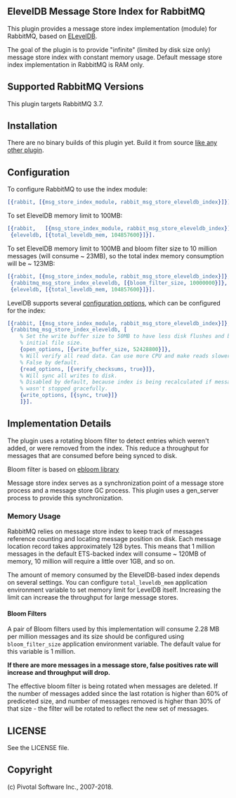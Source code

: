 ## ElevelDB Message Store Index for RabbitMQ

This plugin provides a message store index implementation (module) for RabbitMQ, based on
[ELevelDB](https://github.com/basho/eleveldb).

The goal of the plugin is to provide "infinite" (limited by disk size only)
message store index with constant memory usage.
Default message store index implementation in RabbitMQ is RAM only.


## Supported RabbitMQ Versions

This plugin targets RabbitMQ 3.7.


## Installation

There are no binary builds of this plugin yet. Build it from source
[like any other plugin](http://www.rabbitmq.com/plugin-development.html).


## Configuration

To configure RabbitMQ to use the index module:

``` erlang
[{rabbit, [{msg_store_index_module, rabbit_msg_store_eleveldb_index}]}].
```

To set ElevelDB memory limit to 100MB:

``` erlang
[{rabbit,   [{msg_store_index_module, rabbit_msg_store_eleveldb_index}]},
 {eleveldb, [{total_leveldb_mem, 104857600}]}].
```

To set ElevelDB memory limit to 100MB and
bloom filter size to 10 million messages (will consume ~ 23MB),
so the total index memory consumption will be ~ 123MB:

``` erlang
[{rabbit, [{msg_store_index_module, rabbit_msg_store_eleveldb_index}]},
 {rabbitmq_msg_store_index_eleveldb, [{bloom_filter_size, 10000000}]},
 {eleveldb, [{total_leveldb_mem, 104857600}]}].
```


LevelDB supports several [configuration options](https://github.com/google/leveldb/blob/master/include/leveldb/options.h),
which can be configured for the index:

``` erlang
[{rabbit, [{msg_store_index_module, rabbit_msg_store_eleveldb_index}]},
 {rabbitmq_msg_store_index_eleveldb, [
    % Set the write buffer size to 50MB to have less disk flushes and bigger
    % initial file size.
    {open_options, [{write_buffer_size, 52428800}]},
    % Will verify all read data. Can use more CPU and make reads slower.
    % False by default.
    {read_options, [{verify_checksums, true}]},
    % Will sync all writes to disk.
    % Disabled by default, because index is being recalculated if message store
    % wasn't stopped gracefully.
    {write_options, [{sync, true}]}
    ]}].
```


## Implementation Details

The plugin uses a rotating bloom filter to detect entries which weren't added,
or were removed from the index. This reduce a throughput for messages that are
consumed before being synced to disk.

Bloom filter is based on [ebloom library](https://github.com/basho/ebloom)

Message store index serves as a synchronization point of a message store process
and a message store GC process. This plugin uses a gen_server process to provide
this synchronization.

### Memory Usage

RabbitMQ relies on message store index to keep track of messages reference counting
and locating message position on disk. Each message location record takes approximately
128 bytes.
This means that 1 million messages in the default ETS-backed index will consume ~ 120MB of memory,
10 million will require a little over 1GB, and so on.

The amount of memory consumed by the ElevelDB-based index depends on
several settings.  You can configure `total_leveldb_mem` application
environment variable to set memory limit for LevelDB
itself. Increasing the limit can increase the throughput for large
message stores.

#### Bloom Filters

A pair of Bloom filters used by this implementation will consume 2.28
MB per million messages and its size should be configured using
`bloom_filter_size` application environment variable.  The default
value for this variable is 1 million.

**If there are more messages in a message store, false positives rate will increase
and throughput will drop.**

The effective bloom filter is being rotated when messages are
deleted. If the number of messages added since the last rotation is
higher than 60% of prediceted size, and number of messages removed is
higher than 30% of that size - the filter will be rotated to reflect
the new set of messages.


## LICENSE

See the LICENSE file.

## Copyright

(c) Pivotal Software Inc., 2007-2018.
